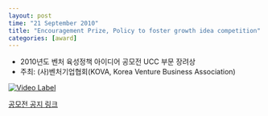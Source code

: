 ```yaml
---
layout: post
time: "21 September 2010"
title: "Encouragement Prize, Policy to foster growth idea competition"
categories: [award]
---
```


- 2010년도 벤처 육성정책 아이디어 공모전 UCC 부문 장려상
- 주최: (사)벤처기업협회(KOVA, Korea Venture Business Association)

[![Video Label](http://img.youtube.com/vi/mfwI5hZyUA4/0.jpg)](https://youtu.be/mfwI5hZyUA4) 

[공모전 공지 링크](http://ventureidea.tistory.com/)